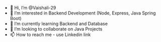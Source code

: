 - 👋 Hi, I’m @Vaishali-29
- 👀 I’m interested in Backend Development (Node, Express, Java Spring Boot)
- 🌱 I’m currently learning Backend and Database
- 💞️ I’m looking to collaborate on Java Projects
- 📫 How to reach me - use Linkedin link

<!---
Vaishali-29/Vaishali-29 is a ✨ special ✨ repository because its `README.md` (this file) appears on your GitHub profile.
You can click the Preview link to take a look at your changes.
--->
